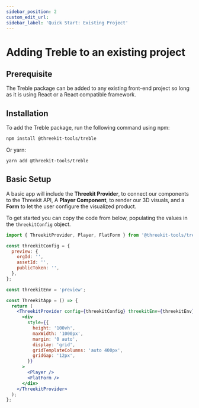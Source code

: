 ```yaml
---
sidebar_position: 2
custom_edit_url:
sidebar_label: 'Quick Start: Existing Project'
---
```


# Adding Treble to an existing project

## Prerequisite

The Treble package can be added to any existing front-end project so long as it is using React or a React compatible framework.

## Installation

To add the Treble package, run the following command using npm:

```bash
npm install @threekit-tools/treble
```

Or yarn:

```bash
yarn add @threekit-tools/treble
```

## Basic Setup

A basic app will include the **Threekit Provider**, to connect our components to the Threekit API, A **Player Component**, to render our 3D visuals, and a **Form** to let the user configure the visualized product.

To get started you can copy the code from below, populating the values in the `threekitConfig` object.

```jsx
import { ThreekitProvider, Player, FlatForm } from '@threekit-tools/treble';

const threekitConfig = {
  preview: {
    orgId: '',
    assetId: '',
    publicToken: '',
  },
};

const threekitEnv = 'preview';

const ThreekitApp = () => {
  return (
    <ThreekitProvider config={threekitConfig} threekitEnv={threekitEnv}>
      <div
        style={{
          height: '100vh',
          maxWidth: '1000px',
          margin: '0 auto',
          display: 'grid',
          gridTemplateColumns: 'auto 400px',
          gridGap: '12px',
        }}
      >
        <Player />
        <FlatForm />
      </div>
    </ThreekitProvider>
  );
};
```
